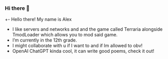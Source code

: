 ### Hi there 👋

+- Hello there! My name is Alex
- I like servers and networks and and the game called Terraria alongside TmodLoader which allows you to mod said game.
- I’m currently in the 12th grade.
- I might collaborate with u if I want to and if Im allowed to obv!
- OpenAI ChatGPT kinda cool, it can write good poems, check it out!

<!--
**dAtiuyy/dAtiuyy** is a ✨ _special_ ✨ repository because its `README.md` (this file) appears on your GitHub profile.
-->
